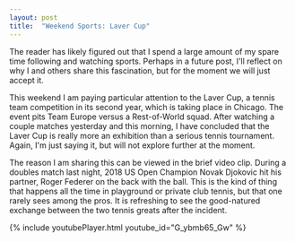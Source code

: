 ```yaml
---
layout: post
title:  "Weekend Sports: Laver Cup"
---
```

The reader has likely figured out that I spend a large amount of my spare time following and watching sports. Perhaps in a future post, I'll reflect on why I and others share this fascination, but for the moment we will just accept it.

This weekend I am paying particular attention to the Laver Cup, a tennis team competition in its second year, which is taking place in Chicago. The event pits Team Europe versus a Rest-of-World squad.  After watching a couple matches yesterday and this morning, I have concluded that the Laver Cup is really more an exhibition than a serious tennis tournament.  Again, I'm just saying it, but will not explore further at the moment.

The reason I am sharing this can be viewed in the brief video clip. During a doubles match last night, 2018 US Open Champion Novak Djokovic hit his partner, Roger Federer on the back with the ball. This is the kind of thing that happens all the time in playground or private club tennis, but that one rarely sees among the pros. It is refreshing to see the good-natured exchange between the two tennis greats after the incident.

{% include youtubePlayer.html youtube_id="G_ybmb65_Gw" %}
